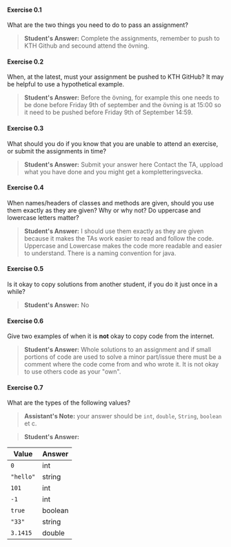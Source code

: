 #### Exercise 0.1
What are the two things you need to do to pass an assignment?

> **Student's Answer:** 
> Complete the assignments, remember to push to KTH Github and secound attend the övning.

#### Exercise 0.2
When, at the latest, must your assignment be pushed to KTH GitHub? It may be
helpful to use a hypothetical example.

> **Student's Answer:** 
> Before the övning, for example this one needs to be done before Friday 9th of september and the övning is at 15:00 so it need to be pushed before Friday 9th of September 14:59.
#### Exercise 0.3
What should you do if you know that you are unable to attend an exercise, or
submit the assignments in time?

> **Student's Answer:** 
> Submit your answer here
Contact the TA, uppload what you have done and you might get a kompletteringsvecka.
#### Exercise 0.4
When names/headers of classes and methods are given, should you use them
exactly as they are given? Why or why not? Do uppercase and lowercase
letters matter?

> **Student's Answer:** 
> I should use them exactly as they are given because it makes the TAs work easier to read and follow the code. Uppercase and Lowercase makes the code more readable and easier to understand. There is a naming convention for java.

#### Exercise 0.5
Is it okay to copy solutions from another student, if you do it just once in a
while?

> **Student's Answer:** 
> No

#### Exercise 0.6
Give two examples of when it is **not** okay to copy code from the internet.

> **Student's Answer:** 
> Whole solutions to an assignment and if small portions of code are used to solve a minor part/issue there must be a comment where the code come from and who wrote it. It is not okay to use others code as your "own".

#### Exercise 0.7
What are the types of the following values?

> **Assistant's Note:** your answer should be `int`, `double`, `String`, `boolean` et c.

> **Student's Answer:** 

| Value     | Answer                 |
|-----------|------------------------|
| `0`       | int                    |
| `"hello"` | string                 |
| `101`     | int                    |
| `-1`      | int                    |
| `true`    | boolean                |
| `"33"`    | string                 |
| `3.1415`  | double                 |